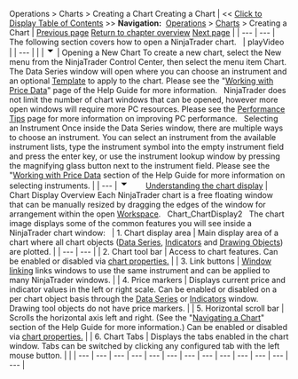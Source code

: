﻿
Operations > Charts > Creating a Chart
Creating a Chart
| << [Click to Display Table of Contents](creating_a_chart.md) >> **Navigation:**     [Operations](operations.md) > [Charts](charts.md) > Creating a Chart | [Previous page](charts.md) [Return to chapter overview](charts.md) [Next page](navigating_a_chart.md) |
| --- | --- |
The following section covers how to open a NinjaTrader chart. 
 
| playVideo |
| --- |
|  |
![tog_minus](tog_minus.gif)
| Opening a New Chart To create a new chart, select the New menu from the NinjaTrader Control Center, then select the menu item Chart. The Data Series window will open where you can choose an instrument and an optional [Template](saving_chart_defaults_and_templates.md) to apply to the chart. Please see the "[Working with Price Data](working_with_price_data.md)" page of the Help Guide for more information.   NinjaTrader does not limit the number of chart windows that can be opened, however more open windows will require more PC resources. Please see the [Performance Tips](performance_tips2.md) page for more information on improving PC performance.    Selecting an Instrument Once inside the Data Series window, there are multiple ways to choose an instrument. You can select an instrument from the available instrument lists, type the instrument symbol into the empty instrument field and press the enter key, or use the instrument lookup window by pressing the magnifying glass button next to the instrument field. Please see the "[Working with Price Data](working_with_price_data.md) section of the Help Guide for more information on selecting instruments. |
| --- |
![tog_minus](tog_minus.gif)        [Understanding the chart display](javascript:HMToggle('toggle','UnderstandingTheChartDisplay','UnderstandingTheChartDisplay_ICON'))
| Chart Display Overview Each NinjaTrader chart is a free floating window that can be manually resized by dragging the edges of the window for arrangement within the open [Workspace](workspaces_menu.md).    Chart_ChartDisplay2   The chart image displays some of the common features you will see inside a NinjaTrader chart window:     | 1. Chart display area | Main display area of a chart where all chart objects ([Data Series](working_with_price_data.md), [Indicators](working_with_indicators.md) and [Drawing Objects](working_with_drawing_tools__ob.md)) are plotted. | | --- | --- | | 2. Chart tool bar | Access to chart features. Can be enabled or disabled via [chart properties.](chart_properties.md) | | 3. Link buttons | [Window linking](window_linking7.md) links windows to use the same instrument and can be applied to many NinjaTrader windows. | | 4. Price markers | Displays current price and indicator values in the left or right scale. Can be enabled or disabled on a per chart object basis through the [Data Series](working_with_price_data.md) or [Indicators](working_with_indicators.md) window. Drawing tool objects do not have price markers. | | 5. Horizontal scroll bar | Scrolls the horizontal axis left and right. (See the "[Navigating a Chart](navigating_a_chart.md)" section of the Help Guide for more information.) Can be enabled or disabled via [chart properties.](chart_properties.md) | | 6. Chart Tabs | Displays the tabs enabled in the chart window. Tabs can be switched by clicking any configured tab with the left mouse button. | |
| --- | --- | --- | --- | --- | --- | --- | --- | --- | --- | --- | --- | --- |
